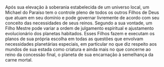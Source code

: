 ﻿Após sua elevação à soberania estabelecida de um universo local, um Michael do Paraíso tem o controle pleno de todos os outros Filhos de Deus que atuam em seu domínio e pode governar livremente de acordo com seu conceito das necessidades de seus reinos. Segundo a sua vontade, um Filho Mestre pode variar a ordem de julgamento espiritual e ajustamento evolucionário dos planetas habitados. Esses Filhos fazem e executam os planos de sua própria escolha em todas as questões que envolvam necessidades planetárias especiais, em particular no que diz respeito aos mundos de sua estada como criatura e ainda mais no que concerne ao reino da concessão final, o planeta de sua encarnação à semelhança da carne mortal.